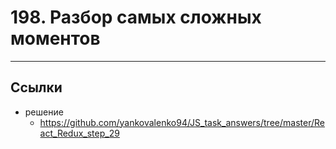 # 198. Разбор самых сложных моментов

---

## Ссылки

- решение
	- https://github.com/yankovalenko94/JS_task_answers/tree/master/React_Redux_step_29
